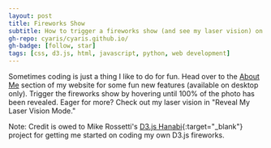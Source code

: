 ```yaml
---
layout: post
title: Fireworks Show
subtitle: How to trigger a fireworks show (and see my laser vision) on my website.
gh-repo: cyaris/cyaris.github.io/
gh-badge: [follow, star]
tags: [css, d3.js, html, javascript, python, web development]
---
```


Sometimes coding is just a thing I like to do for fun. Head over to the [About Me](https://cyaris.github.io/about_me/) section of my website for some fun new features (available on desktop only). Trigger the fireworks show by hovering until 100% of the photo has been revealed. Eager for more? Check out my laser vision in "Reveal My Laser Vision Mode."

Note: Credit is owed to Mike Rossetti's [D3.js Hanabi](http://bl.ocks.org/s2t2/53e96654487b4b0ef6e5){:target="_blank"} project for getting me started on coding my own D3.js fireworks.
